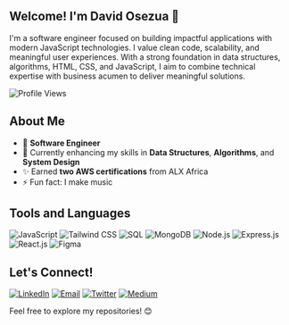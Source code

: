 ## Welcome! I'm David Osezua 👋
I'm a software engineer focused on building impactful applications with modern JavaScript technologies. I value clean code, scalability, and meaningful user experiences. With a strong foundation in data structures, algorithms, HTML, CSS, and JavaScript, I aim to combine technical expertise with business acumen to deliver meaningful solutions.

![Profile Views](https://komarev.com/ghpvc/?username=davidosezua-developer&color=blueviolet)

## About Me
- 💼 **Software Engineer**
- 🌱 Currently enhancing my skills in **Data Structures**, **Algorithms**, and **System Design**
- ✨ Earned **two AWS certifications** from ALX Africa
- ⚡ Fun fact: I make music

## Tools and Languages
![JavaScript](https://img.shields.io/badge/JavaScript-F7DF1E?style=flat&logo=javascript&logoColor=black)
![Tailwind CSS](https://img.shields.io/badge/Tailwind_CSS-38B2AC?style=flat&logo=tailwind-css&logoColor=white)
![SQL](https://img.shields.io/badge/SQL-4479A1?style=flat&logo=postgresql&logoColor=white)
![MongoDB](https://img.shields.io/badge/MongoDB-47A248?style=flat&logo=mongodb&logoColor=white)
![Node.js](https://img.shields.io/badge/Node.js-339933?style=flat&logo=node.js&logoColor=white)
![Express.js](https://img.shields.io/badge/Express.js-000000?style=flat&logo=express&logoColor=white)
![React.js](https://img.shields.io/badge/React.js-61DAFB?style=flat&logo=react&logoColor=black)
![Figma](https://img.shields.io/badge/Figma-F24E1E?style=flat&logo=figma&logoColor=white)



## Let's Connect!
[![LinkedIn](https://img.shields.io/badge/LinkedIn-0077B5?style=flat&logo=linkedin&logoColor=white)](https://www.linkedin.com/in/david-osezua/)
[![Email](https://img.shields.io/badge/Email-D14836?style=flat&logo=gmail&logoColor=white)](mailto:davidosez78@gmail.com)
[![Twitter](https://img.shields.io/badge/Twitter-1DA1F2?style=flat&logo=twitter&logoColor=white)](https://twitter.com/osezua)
[![Medium](https://img.shields.io/badge/Medium-000000?style=flat&logo=medium&logoColor=white)](https://medium.com/@davidosez78)

Feel free to explore my repositories! 😊





























